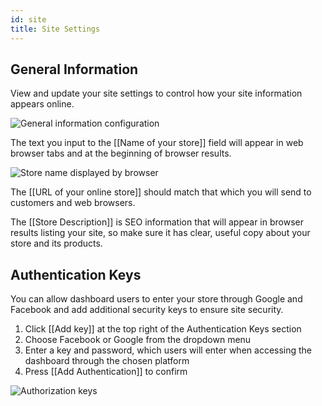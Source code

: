 ```yaml
---
id: site
title: Site Settings
---
```


## General Information

View and update your site settings to control how your site information appears online.

![General information configuration](assets/dashboard-config/15.png)

The text you input to the [[Name&nbsp;of&nbsp;your&nbsp;store]] field will appear in web browser tabs and at the beginning of browser results.

![Store name displayed by browser](assets/dashboard-config/16.png)

The [[URL&nbsp;of&nbsp;your&nbsp;online&nbsp;store]] should match that which you will send to customers and web browsers.

The [[Store&nbsp;Description]] is SEO information that will appear in browser results listing your site, so make sure it has clear, useful copy about your store and its products.


## Authentication Keys

You can allow dashboard users to enter your store through Google and Facebook and add additional security keys to ensure site security. 

1. Click [[Add&nbsp;key]] at the top right of the Authentication Keys section 
2. Choose Facebook or Google from the dropdown menu 
3. Enter a key and password, which users will enter when accessing the dashboard through the chosen platform 
4. Press [[Add&nbsp;Authentication]] to confirm

![Authorization keys](assets/dashboard-config/17.png)

